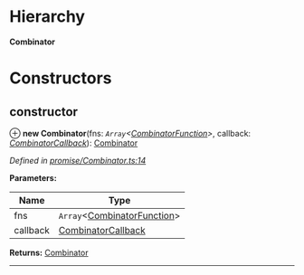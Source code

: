 

# Hierarchy

**Combinator**

# Constructors

<a id="constructor"></a>

##  constructor

⊕ **new Combinator**(fns: *`Array`<[CombinatorFunction](../modules/_promise_combinator_.md#combinatorfunction)>*, callback: *[CombinatorCallback](../modules/_promise_combinator_.md#combinatorcallback)*): [Combinator](_promise_combinator_.combinator.md)

*Defined in [promise/Combinator.ts:14](https://github.com/polkadot-js/api/blob/101f869/packages/api/src/promise/Combinator.ts#L14)*

**Parameters:**

| Name | Type |
| ------ | ------ |
| fns | `Array`<[CombinatorFunction](../modules/_promise_combinator_.md#combinatorfunction)> |
| callback | [CombinatorCallback](../modules/_promise_combinator_.md#combinatorcallback) |

**Returns:** [Combinator](_promise_combinator_.combinator.md)

___

